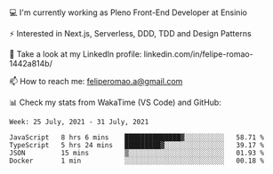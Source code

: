 💻 I'm currently working as Pleno Front-End Developer at Ensinio

⚡ Interested in Next.js, Serverless, DDD, TDD and Design Patterns

👥 Take a look at my LinkedIn profile: linkedin.com/in/felipe-romao-1442a814b/

📫 How to reach me: feliperomao.a@gmail.com

📊 Check my stats from WakaTime (VS Code) and GitHub:

<!--START_SECTION:waka-->
```text
Week: 25 July, 2021 - 31 July, 2021

JavaScript   8 hrs 6 mins    ██████████████▓░░░░░░░░░░   58.71 % 
TypeScript   5 hrs 24 mins   █████████▓░░░░░░░░░░░░░░░   39.17 % 
JSON         15 mins         ▒░░░░░░░░░░░░░░░░░░░░░░░░   01.93 % 
Docker       1 min           ░░░░░░░░░░░░░░░░░░░░░░░░░   00.18 % 
```
<!--END_SECTION:waka-->
